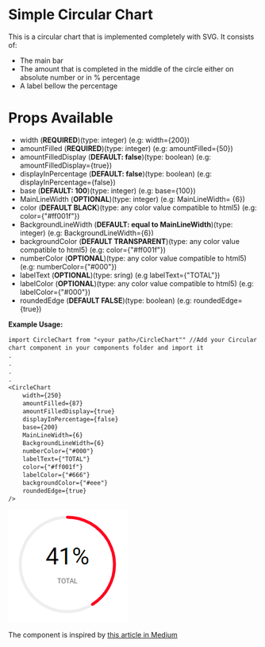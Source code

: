 # Simple Circular Chart

This is a circular chart that is implemented completely with SVG.
It consists of:

- The main bar
- The amount that is completed in the middle of the circle either on absolute number or in % percentage
- A label bellow the percentage

# Props Available

- width (**REQUIRED**)(type: integer) (e.g: width={200})
- amountFilled (**REQUIRED**)(type: integer) (e.g:
  amountFilled={50})
- amountFilledDisplay (**DEFAULT: false**)(type: boolean) (e.g:
  amountFilledDisplay={true})
- displayInPercentage (**DEFAULT: false**)(type: boolean) (e.g:
  displayInPercentage={false})
- base (**DEFAULT: 100**)(type: integer) (e.g: base={100})
- MainLineWidth (**OPTIONAL**)(type: integer) (e.g: MainLineWidth=
  {6})
- color (**DEFAULT BLACK**)(type: any color value compatible to html5) (e.g: color={"#ff001f"})
- BackgroundLineWidth (**DEFAULT: equal to MainLineWidth**)(type: integer) (e.g: BackgroundLineWidth={6})
- backgroundColor (**DEFAULT TRANSPARENT**)(type: any color value compatible to html5) (e.g: color={"#ff001f"})
- numberColor (**OPTIONAL**)(type: any color value compatible to html5) (e.g: numberColor={"#000"})
- labelText (**OPTIONAL**)(type: sring) (e.g labelText={"TOTAL"})
- labelColor (**OPTIONAL**)(type: any color value compatible to html5) (e.g: labelColor={"#000"})
- roundedEdge (**DEFAULT FALSE**)(type: boolean) (e.g: roundedEdge=
  {true})

**Example Usage:**

```
import CircleChart from "<your path>/CircleChart"" //Add your Circular chart component in your components folder and import it
.
.
.
.
<CircleChart
    width={250}
    amountFilled={87}
    amountFilledDisplay={true}
    displayInPercentage={false}
    base={200}
    MainLineWidth={6}
    BackgroundLineWidth={6}
    numberColor={"#000"}
    labelText={"TOTAL"}
    color={"#ff001f"}
    labelColor={"#666"}
    backgroundColor={"#eee"}
    roundedEdge={true}
/>

```
![Demo Image](https://github.com/amanolar94/SVG-circular-chart/blob/master/demoImage/Capture.PNG)

The component is inspired by [this article in Medium](https://medium.com/@pppped/how-to-code-a-responsive-circular-percentage-chart-with-svg-and-css-3632f8cd7705)
